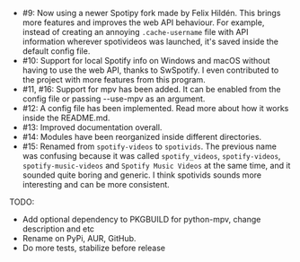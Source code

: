 * #9: Now using a newer Spotipy fork made by Felix Hildén. This brings more features and improves the web API behaviour. For example, instead of creating an annoying `.cache-username` file with API information wherever spotivideos was launched, it's saved inside the default config file.
* #10: Support for local Spotify info on Windows and macOS without having to use the web API, thanks to SwSpotify. I even contributed to the project with more features from this program.
* #11, #16: Support for mpv has been added. It can be enabled from the config file or passing --use-mpv as an argument.
* #12: A config file has been implemented. Read more about how it works inside the README.md.
* #13: Improved documentation overall.
* #14: Modules have been reorganized inside different directories.
* #15: Renamed from `spotify-videos` to `spotivids`. The previous name was confusing because it was called `spotify_videos`, `spotify-videos`, `spotify-music-videos` and `Spotify Music Videos` at the same time, and it sounded quite boring and generic. I think spotivids sounds more interesting and can be more consistent.

TODO:
* Add optional dependency to PKGBUILD for python-mpv, change description and etc
* Rename on PyPi, AUR, GitHub.
* Do more tests, stabilize before release
